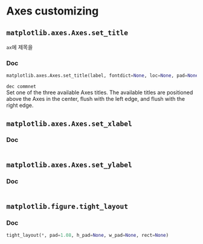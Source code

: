 # Axes customizing
## `matplotlib.axes.Axes.set_title`
`ax`에 제목을 
### Doc
```python
matplotlib.axes.Axes.set_title(label, fontdict=None, loc=None, pad=None, **kwargs)
```
`dec commnet`  
Set one of the three available Axes titles. The available titles are positioned above the Axes in the center, flush with the left edge, and flush with the right edge.

## `matplotlib.axes.Axes.set_xlabel`
### Doc
```python
```

## `matplotlib.axes.Axes.set_ylabel`
### Doc
```python
```

## `matplotlib.figure.tight_layout`
### Doc
```python
tight_layout(*, pad=1.08, h_pad=None, w_pad=None, rect=None)
```